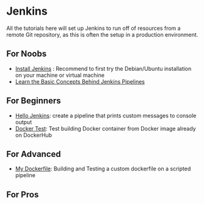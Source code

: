 # Jenkins
All the tutorials here will set up Jenkins to run off of resources from a remote Git repository, as this is often the setup in a production environment. 

## For Noobs
  * [Install Jenkins](https://jenkins.io/doc/book/installing/) : Recommend to first try the Debian/Ubuntu installation on your machine or virtual machine
  * [Learn the Basic Concepts Behind Jenkins Pipelines](https://jenkins.io/doc/book/pipeline/)


## For Beginners
  * [Hello Jenkins](/Jenkins/helloJenkins): create a pipeline that prints custom messages to console output
  * [Docker Test](/Jenkins/dockertest): Test building Docker container from Docker image already on DockerHub

## For Advanced
  * [My Dockerfile](/Jenkins/myDockerfile/): Building and Testing a custom dockerfile on a scripted pipeline
## For Pros

